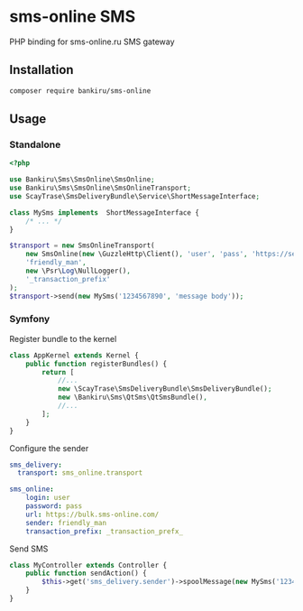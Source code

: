 # sms-online SMS
PHP binding for sms-online.ru SMS gateway

## Installation

```sh
composer require bankiru/sms-online
```

## Usage

### Standalone

```php
<?php

use Bankiru\Sms\SmsOnline\SmsOnline;
use Bankiru\Sms\SmsOnline\SmsOnlineTransport;
use ScayTrase\SmsDeliveryBundle\Service\ShortMessageInterface;

class MySms implements  ShortMessageInterface {
    /* ... */
}

$transport = new SmsOnlineTransport(
    new SmsOnline(new \GuzzleHttp\Client(), 'user', 'pass', 'https://service.qtelecom.ru/public/http/'),
    'friendly_man',
    new \Psr\Log\NullLogger(),
    '_transaction_prefix'
);
$transport->send(new MySms('1234567890', 'message body'));
```

### Symfony

Register bundle to the kernel

```php
class AppKernel extends Kernel {
    public function registerBundles() {
        return [
            //...
            new \ScayTrase\SmsDeliveryBundle\SmsDeliveryBundle();
            new \Bankiru\Sms\QtSms\QtSmsBundle(),
            //...
        ];
    }
}
```

Configure the sender

```yaml
sms_delivery:
  transport: sms_online.transport

sms_online:
    login: user
    password: pass
    url: https://bulk.sms-online.com/
    sender: friendly_man
    transaction_prefix: _transaction_prefx_
```

Send SMS

```php
class MyController extends Controller {
    public function sendAction() {
        $this->get('sms_delivery.sender')->spoolMessage(new MySms('1234567890', 'message body'));
    }
}
```
